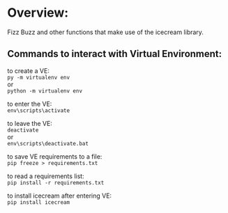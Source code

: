 # Overview:
Fizz Buzz and other functions that make use of the icecream library.  

## Commands to interact with Virtual Environment:

to create a VE:  
```py -m virtualenv env```  
or  
```python -m virtualenv env```  

to enter the VE:  
```env\scripts\activate```  

to leave the VE:  
```deactivate```  
or  
```env\scripts\deactivate.bat```  

to save VE requirements to a file:  
```pip freeze > requirements.txt```  

to read a requirements list:  
```pip install -r requirements.txt```  

to install icecream after entering VE:  
```pip install icecream```  
  
